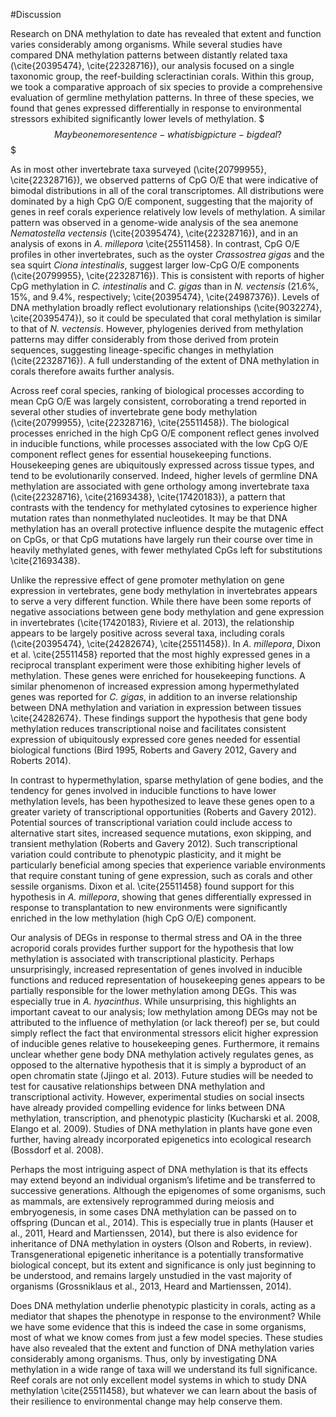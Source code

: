 #Discussion

Research on DNA methylation to date has revealed that extent and function varies considerably among organisms. While several studies have compared DNA methylation patterns between distantly related taxa (\cite{20395474}, \cite{22328716}), our analysis focused on a single taxonomic group, the reef-building scleractinian corals. Within this group, we took a comparative approach of six species to provide a comprehensive evaluation of germline methylation patterns. In three of these species, we found that genes expressed differentially in response to environmental stressors exhibited significantly lower levels of methylation. $$$Maybe one more sentence - what is big picture - big deal?$$$

As in most other invertebrate taxa surveyed (\cite{20799955}, \cite{22328716}), we observed patterns of CpG O/E that were indicative of bimodal distributions in all of the coral transcriptomes. All distributions were dominated by a high CpG O/E component, suggesting that the majority of genes in reef corals experience relatively low levels of methylation. A similar pattern was observed in a genome-wide analysis of the sea anemone *Nematostella vectensis* (\cite{20395474}, \cite{22328716}), and in an analysis of exons in *A. millepora* \cite{25511458}. In contrast, CpG O/E profiles in other invertebrates, such as the oyster *Crassostrea gigas* and the sea squirt *Ciona intestinalis*, suggest larger low-CpG O/E components (\cite{20799955}, \cite{22328716}). This is consistent with reports of higher CpG methylation in *C. intestinalis* and *C. gigas* than in *N. vectensis* (21.6%, 15%, and 9.4%, respectively; \cite{20395474}, \cite{24987376}). Levels of DNA methylation broadly reflect evolutionary relationships (\cite{9032274}, \cite{20395474}), so it could be speculated that coral methylation is similar to that of *N. vectensis*. However, phylogenies derived from methylation patterns may differ considerably from those derived from protein sequences, suggesting lineage-specific changes in methylation (\cite{22328716}). A full understanding of the extent of DNA methylation in corals therefore awaits further analysis. 

Across reef coral species, ranking of biological processes according to mean CpG O/E was largely consistent, corroborating a trend reported in several other studies of invertebrate gene body methylation (\cite{20799955}, \cite{22328716}, \cite{25511458}). The biological processes enriched in the high CpG O/E component reflect genes involved in inducible functions, while processes associated with the low CpG O/E component reflect genes for essential housekeeping functions. Housekeeping genes are ubiquitously expressed across tissue types, and tend to be evolutionarily conserved. Indeed, higher levels of germline DNA methylation are associated with gene orthology among invertebrate taxa (\cite{22328716}, \cite{21693438}, \cite{17420183}), a pattern that contrasts with the tendency for methylated cytosines to experience higher mutation rates than nonmethylated nucleotides. It may be that DNA methylation has an overall protective influence despite the mutagenic effect on CpGs, or that CpG mutations have largely run their course over time in heavily methylated genes, with fewer methylated CpGs left for substitutions \cite{21693438}. 

Unlike the repressive effect of gene promoter methylation on gene expression in vertebrates, gene body methylation in invertebrates appears to serve a very different function. While there have been some reports of negative associations between gene body methylation and gene expression in invertebrates (\cite{17420183}, Riviere et al. 2013), the relationship appears to be largely positive across several taxa, including corals (\cite{20395474}, \cite{24282674}, \cite{25511458}). In *A. millepora*, Dixon et al. \cite{25511458} reported that the most highly expressed genes in a reciprocal transplant experiment were those exhibiting higher levels of methylation. These genes were enriched for housekeeping functions. A similar phenomenon of increased expression among hypermethylated genes was reported for *C. gigas*, in addition to an inverse relationship between DNA methylation and variation in expression between tissues \cite{24282674}. These findings support the hypothesis that gene body methylation reduces transcriptional noise and facilitates consistent expression of ubiquitously expressed core genes needed for essential biological functions (Bird 1995, Roberts and Gavery 2012, Gavery and Roberts 2014). 

In contrast to hypermethylation, sparse methylation of gene bodies, and the tendency for genes involved in inducible functions to have lower methylation levels, has been hypothesized to leave these genes open to a greater variety of transcriptional opportunities (Roberts and Gavery 2012). Potential sources of transcriptional variation could include access to alternative start sites, increased sequence mutations, exon skipping, and transient methylation (Roberts and Gavery 2012). Such transcriptional variation could contribute to phenotypic plasticity, and it might be particularly beneficial among species that experience variable environments that require constant tuning of gene expression, such as corals and other sessile organisms. Dixon et al. \cite{25511458} found support for this hypothesis in *A. millepora*, showing that genes differentially expressed in response to transplantation to new environments were significantly enriched in the low methylation (high CpG O/E) component. 

Our analysis of DEGs in response to thermal stress and OA in the three acroporid corals provides further support for the hypothesis that low methylation is associated with transcriptional plasticity. Perhaps unsurprisingly, increased representation of genes involved in inducible functions and reduced representation of housekeeping genes appears to be partially responsible for the lower methylation among DEGs. This was especially true in *A. hyacinthus*. While unsurprising, this highlights an important caveat to our analysis; low methylation among DEGs may not be attributed to the influence of methylation (or lack thereof) per se, but could simply reflect the fact that environmental stressors elicit higher expression of inducible genes relative to housekeeping genes. Furthermore, it remains unclear whether gene body DNA methylation actively regulates genes, as opposed to the alternative hypothesis that it is simply a byproduct of an open chromatin state (Jjingo et al. 2013). Future studies will be needed to test for causative relationships between DNA methylation and transcriptional activity. However, experimental studies on social insects have already provided compelling evidence for links between DNA methylation, transcription, and phenotypic plasticity (Kucharski et al. 2008, Elango et al. 2009). Studies of DNA methylation in plants have gone even further, having already incorporated epigenetics into ecological research (Bossdorf et al. 2008).  

Perhaps the most intriguing aspect of DNA methylation is that its effects may extend beyond an individual organism’s lifetime and be transferred to successive generations. Although the epigenomes of some organisms, such as mammals, are extensively reprogrammed during meiosis and embryogenesis, in some cases DNA methylation can be passed on to offspring (Duncan et al., 2014). This is especially true in plants (Hauser et al., 2011, Heard and Martienssen, 2014), but there is also evidence for inheritance of DNA methylation in oysters (Olson and Roberts, in review). Transgenerational epigenetic inheritance is a potentially transformative biological concept, but its extent and significance is only just beginning to be understood, and remains largely unstudied in the vast majority of organisms (Grossniklaus et al., 2013, Heard and Martienssen, 2014). 

Does DNA methylation underlie phenotypic plasticity in corals, acting as a mediator that shapes the phenotype in response to the environment? While we have some evidence that this is indeed the case in some organisms, most of what we know comes from just a few model species. These studies have also revealed that the extent and function of DNA methylation varies considerably among organisms. Thus, only by investigating DNA methylation in a wide range of taxa will we understand its full significance. Reef corals are not only excellent model systems in which to study DNA methylation \cite{25511458}, but whatever we can learn about the basis of their resilience to environmental change may help conserve them. 

    
    
    